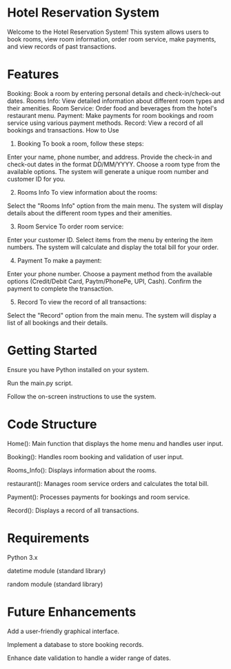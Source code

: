 Hotel Reservation System
=========================
Welcome to the Hotel Reservation System! This system allows users to book rooms, view room information, order room service, make payments, and view records of past transactions.

Features
========
Booking: Book a room by entering personal details and check-in/check-out dates.
Rooms Info: View detailed information about different room types and their amenities.
Room Service: Order food and beverages from the hotel's restaurant menu.
Payment: Make payments for room bookings and room service using various payment methods.
Record: View a record of all bookings and transactions.
How to Use
1. Booking
To book a room, follow these steps:

Enter your name, phone number, and address.
Provide the check-in and check-out dates in the format DD/MM/YYYY.
Choose a room type from the available options.
The system will generate a unique room number and customer ID for you.


2. Rooms Info
To view information about the rooms:

Select the "Rooms Info" option from the main menu.
The system will display details about the different room types and their amenities.



3. Room Service
To order room service:

Enter your customer ID.
Select items from the menu by entering the item numbers.
The system will calculate and display the total bill for your order.




4. Payment
To make a payment:

Enter your phone number.
Choose a payment method from the available options (Credit/Debit Card, Paytm/PhonePe, UPI, Cash).
Confirm the payment to complete the transaction.



5. Record
To view the record of all transactions:

Select the "Record" option from the main menu.
The system will display a list of all bookings and their details.

Getting Started
===============
Ensure you have Python installed on your system.


Run the main.py script.


Follow the on-screen instructions to use the system.


Code Structure
==============
Home(): Main function that displays the home menu and handles user input.


Booking(): Handles room booking and validation of user input.


Rooms_Info(): Displays information about the rooms.


restaurant(): Manages room service orders and calculates the total bill.


Payment(): Processes payments for bookings and room service.


Record(): Displays a record of all transactions.


Requirements
============
Python 3.x


datetime module (standard library)


random module (standard library)



Future Enhancements
===================
Add a user-friendly graphical interface.


Implement a database to store booking records.


Enhance date validation to handle a wider range of dates.
